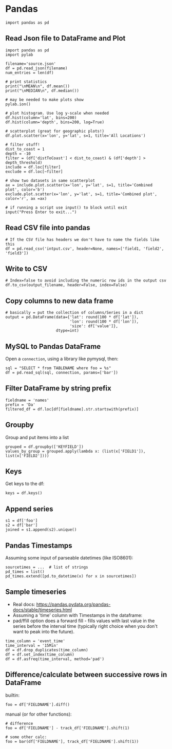 # Pandas

```
import pandas as pd
```

## Read Json file to DataFrame and Plot

```
import pandas as pd
import pylab

filename='source.json'
df = pd.read_json(filename)
num_entries = len(df)

# print statistics
print("\nMEAN\n", df.mean())
print("\nMEDIAN\n", df.median())

# may be needed to make plots show
pylab.ion()

# plot histogram. Use log y-scale when needed
df.hist(column='lat', bins=200)
df.hist(column='depth', bins=200, log=True)

# scatterplot (great for geographic plots!)
df.plot.scatter(x='lon', y='lat', s=1, title='All Locations')

# filter stuff!
dist_to_coast = 1
depth = -10
filter = (df['distToCoast'] < dist_to_coast) & (df['depth'] > depth_threshold)
include = df.loc[filter]
exclude = df.loc[~filter]

# show two datasets in same scatterplot
ax = include.plot.scatter(x='lon', y='lat', s=1, title='Combined plot', color='b')
exclude.plot.scatter(x='lon', y='lat', s=1, title='Combined plot', color='r', ax =ax)

# if running a script use input() to block until exit
input("Press Enter to exit...")
```

## Read CSV file into pandas

```
# If the CSV file has headers we don't have to name the fields like this
df = pd.read_csv('intput.csv', header=None, names=['field1, 'field2', 'field3'])
```

## Write to CSV

```
# Index=false to avoid including the numeric row ids in the output csv
df.to_csv(output_filename, header=False, index=False)
```

## Copy columns to new data frame

```
# basically = put the collection of columns/Series in a dict
output = pd.DataFrame(data={'lat': round(100 * df['lat']),
                            'lon': round(100 * df['lon']),
                            'size': df['value']},
                      dtype=int)
```

## MySQL to Pandas DataFrame

Open a `connection`, using a library like pymysql, then:

```
sql = "SELECT * from TABLENAME where foo = %s"
df = pd.read_sql(sql, connection, params=['bar'])
```

## Filter DataFrame by string prefix

```
fieldname = 'names'
prefix = 'Da'
filtered_df = df.loc[df[fieldname].str.startswith(prefix)]
```

## Groupby

Group and put items into a list
```
grouped = df.groupby(['KEYFIELD'])
values_by_group = grouped.apply(lambda x: (list(x['FIELD1']), list(x['FIELD2'])))
```

## Keys

Get keys to the df:
```
keys = df.keys()
```

## Append series

```
s1 = df['foo']
s2 = df['bar']
joined = s1.append(s2).unique()
```

## Pandas Timestamps

Assuming some input of parseable datetimes (like ISO8601):

```
sourcetimes = ...  # list of strings
pd_times = list()
pd_times.extend([pd.to_datetime(x) for x in sourcetimes])
```

## Sample timeseries

* Real docs: https://pandas.pydata.org/pandas-docs/stable/timeseries.html
* Assuming a 'time' column with Timestamps in the dataframe:
* pad/ffill option does a forward fill - fills values with last value in the series before the interval time (typically right choice when you don't want to peak into the future).

```
time_column = 'event_time'
time_interval = '15Min'
df = df.drop_duplicates(time_column)
df = df.set_index(time_column)
df = df.asfreq(time_interval, method='pad')
```

## Difference/calculate between successive rows in DataFrame

builtin:
```
foo = df['FIELDNAME'].diff()
```

manual (or for other functions):

```
# difference
foo = df['FIELDNAME'] - track_df['FIELDNAME'].shift(1)

# some other calc:
foo = bar(df['FIELDNAME'], track_df['FIELDNAME'].shift(1))
```
